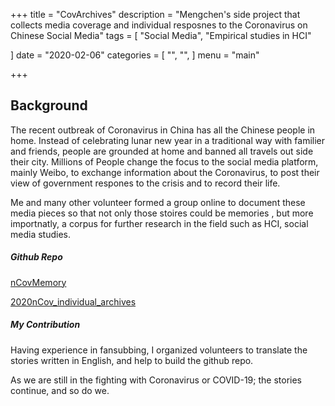 +++
title = "CovArchives"
description = "Mengchen's side project that collects media coverage and individual resposnes to the Coronavirus on Chinese Social Media"
tags = [
"Social Media", "Empirical studies in HCI"

]
date = "2020-02-06"
categories = [
    "",
    "",
]
menu = "main"

+++

## **Background**

The recent outbreak of Coronavirus in China has all the Chinese people in home. Instead of celebrating lunar new year in a traditional way with familier and friends, people are grounded at home and banned all travels out side their city.  Millions of People change the focus to the social media platform, mainly Weibo, to exchange information about the Coronavirus, to post their view of government respones to the crisis and to record their life. 

Me and many other volunteer formed a group online to document these media pieces so that not only those stoires could be memories , but more importnatly, a corpus for further research in the field such as HCI, social media studies.

##### Github Repo

[nCovMemory](https://github.com/mengchenyang/nCovMemory)

[2020nCov_individual_archives](https://github.com/mengchenyang/2020nCov_individual_archives)

##### My Contribution

Having experience in fansubbing, I organized volunteers to translate the stories written in English, and help to build the github repo.

As we are still in the fighting with Coronavirus or COVID-19; the stories continue, and so do we.